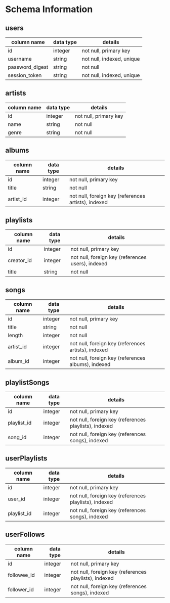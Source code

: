 # Schema Information

## users
column name     | data type | details
----------------|-----------|-----------------------
id              | integer   | not null, primary key
username        | string    | not null, indexed, unique
password_digest | string    | not null
session_token   | string    | not null, indexed, unique

## artists
column name | data type | details
------------|-----------|-----------------------
id          | integer   | not null, primary key
name        | string    | not null
genre       | string    | not null

## albums
column name | data type | details
------------|-----------|-----------------------
id          | integer   | not null, primary key
title       | string    | not null
artist_id   | integer   | not null, foreign key (references artists), indexed

## playlists
column name | data type | details
------------|-----------|-----------------------
id          | integer   | not null, primary key
creator_id  | integer   | not null, foreign key (references users), indexed
title       | string    | not null

## songs
column name | data type | details
------------|-----------|-----------------------
id          | integer   | not null, primary key
title       | string    | not null
length      | integer      | not null
artist_id   | integer   | not null, foreign key (references artists), indexed
album_id    | integer   | not null, foreign key (references albums), indexed

## playlistSongs
column name | data type | details
------------|-----------|-----------------------
id          | integer   | not null, primary key
playlist_id | integer   | not null, foreign key (references playlists), indexed
song_id     | integer   | not null, foreign key (references songs), indexed

## userPlaylists
column name | data type | details
------------|-----------|-----------------------
id          | integer   | not null, primary key
user_id     | integer   | not null, foreign key (references playlists), indexed
playlist_id | integer   | not null, foreign key (references songs), indexed

## userFollows
column name | data type | details
------------|-----------|-----------------------
id          | integer   | not null, primary key
followee_id | integer   | not null, foreign key (references playlists), indexed
follower_id | integer   | not null, foreign key (references songs), indexed
